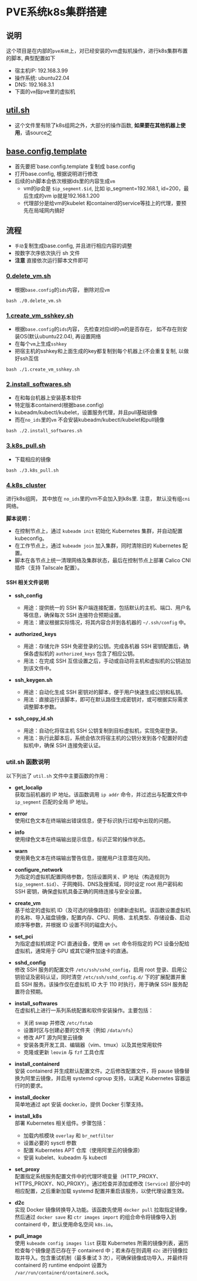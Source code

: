 # PVE系统k8s集群搭建

## 说明
这个项目是在内部的`pve系统`上，对已经安装的vm虚拟机操作，进行k8s集群布置的脚本, 典型配置如下
- 宿主机IP: 192.168.3.99
- 操作系统: ubuntu22.04
- DNS: 192.168.3.1
- 下面的`vm`指pve里的虚拟机

## [util.sh](./util.sh)
- 这个文件里有除了k8s组网之外，大部分的操作函数, **如果要在其他机器上使用**，请source之

## [base.config.template](./base.config.template)
- 首先要把`base.config.template 复制成 base.config
- 打开base.config, 根据说明进行修改
- 后续的sh脚本会依次根据ids里的内容生成`vm`
  - vm的ip会是 `$ip_segment.$id`, 比如 ip_segment=192.168.1, id=200，最后生成的vm ip就是192.168.1.200
  - 代理部分是给vm的kubelet 和containerd的service等挂上的代理，要预先在局域网内搞好

## 流程
- `手动`复制生成base.config, 并且进行相应内容的调整
- 按数字次序依次执行 sh 文件
- **注意** 直接依次运行脚本文件即可

### [0.delete_vm.sh](./0.delete_vm.sh)
- 根据`base.config`的`ids`内容， 删除对应`vm`
```
bash ./0.delete_vm.sh
```

### [1.create_vm_sshkey.sh](./1.create_vm_sshkey.sh)
- 根据`base.config`的`ids`内容， 先检查对应id的`vm`的是否存在， 如不存在则安装OS(默认ubuntu22.04), 再设置网络
- 在每个`vm`上生成`sshkey`
- 把宿主机的sshkey和上面生成的key都复制到每个机器上(不会重复复制,  以做好ssh互信
```
bash ./1.create_vm_sshkey.sh
```

### [2.install_softwares.sh](./2.install_softwares.sh)
- 在和每台机器上安装基本软件
- 特定版本containerd(根据base.config)
- kubeadm/kubectl/kubelet，设置服务代理，并且pull基础镜像
- 而在`no_ids`里的`vm` 不会安装kubeadm/kubectl/kubelet和pull镜像
```
bash ./2.install_softwares.sh
```
### [3.k8s_pull.sh](./3.k8s_pull.sh)
- 下载相应的镜像
```
bash ./3.k8s_pull.sh
```

### [4.k8s_cluster](./4.k8s_cluster.sh)
进行k8s组网， 其中放在 `no_ids`里的vm不会加入到k8s里. 注意， 默认没有组`cni` 网络。

**脚本说明：**
- 在控制节点上，通过 `kubeadm init` 初始化 Kubernetes 集群，并自动配置 kubeconfig。
- 在工作节点上，通过 `kubeadm join` 加入集群，同时清除旧的 Kubernetes 配置。
- 脚本在各节点上统一清理网络及集群状态，最后在控制节点上部署 Calico CNI 插件（支持 Tailscale 配置）。

#### SSH 相关文件说明
- **ssh_config**  
  - 用途：提供统一的 SSH 客户端连接配置，包括默认的主机、端口、用户名等信息，确保每次 SSH 连接符合预期设置。  
  - 用法：建议根据实际情况，将其内容合并到各机器的 `~/.ssh/config` 中。

- **authorized_keys**  
  - 用途：存储允许 SSH 免密登录的公钥。完成各机器 SSH 密钥配置后，确保各虚拟机的 `authorized_keys` 包含了相应公钥。  
  - 用法：在完成 SSH 互信设置之后，手动或自动将主机和虚拟机的公钥追加到该文件中。

- **ssh_keygen.sh**  
  - 用途：自动化生成 SSH 密钥对的脚本，便于用户快速生成公钥和私钥。  
  - 用法：直接运行该脚本，即可在默认路径生成密钥对，或可根据实际需求调整脚本参数。

- **ssh_copy_id.sh**  
  - 用途：自动化将宿主机 SSH 公钥复制到目标虚拟机，实现免密登录。  
  - 用法：执行此脚本后，系统会依次将宿主机的公钥分发到各个配置好的虚拟机中，确保 SSH 连接免密认证。

### util.sh 函数说明

以下列出了 `util.sh` 文件中主要函数的作用：

- **get_localip**  
  获取当前机器的 IP 地址。该函数调用 `ip addr` 命令，并过滤出与配置文件中 `ip_segment` 匹配的全局 IP 地址。

- **error**  
  使用红色文本在终端输出错误信息，便于标识执行过程中出现的问题。

- **info**  
  使用绿色文本在终端输出提示信息，标识正常的操作状态。

- **warn**  
  使用黄色文本在终端输出警告信息，提醒用户注意潜在风险。

- **configure_network**  
  为指定的虚拟机配置网络参数，包括设置网关、IP 地址（构造规则为 `$ip_segment.$id`）、子网掩码、DNS及搜索域，同时设定 root 用户密码和 SSH 密钥，确保虚拟机具备正确的网络连接与安全设置。

- **create_vm**  
  基于给定的虚拟机 ID（及可选的镜像路径）创建新虚拟机。该函数设置虚拟机的名称、导入磁盘镜像，配置内存、CPU、网络、主机类型、存储设备、启动顺序等参数，并根据 ID 设置不同的磁盘大小。

- **set_pci**  
  为指定虚拟机绑定 PCI 直通设备，使用 `qm set` 命令将指定的 PCI 设备分配给虚拟机，通常用于 GPU 或其它硬件加速卡的直通。

- **sshd_config**  
  修改 SSH 服务的配置文件 `/etc/ssh/sshd_config`，启用 root 登录、启用公钥验证及密码认证，同时清空 `/etc/ssh/sshd_config.d/` 下的扩展配置并重启 SSH 服务。该操作仅在虚拟机 ID 大于 110 时执行，用于确保 SSH 服务配置符合预期。

- **install_softwares**  
  在虚拟机上进行一系列系统配置和软件安装操作。主要包括：  
  - 关闭 swap 并修改 `/etc/fstab`  
  - 设置时区与创建必要的文件夹（例如 `/data/nfs`）  
  - 修改 APT 源为阿里云镜像  
  - 安装各类开发工具、编辑器（vim、tmux）以及其他常用软件  
  - 克隆或更新 `leovim` 与 `fzf` 工具仓库

- **install_containerd**  
  安装 containerd 并生成默认配置文件。之后修改配置文件，将 pause 镜像替换为阿里云镜像，并启用 systemd cgroup 支持，以满足 Kubernetes 容器运行时的要求。

- **install_docker**  
  简单地通过 apt 安装 docker.io，提供 Docker 引擎支持。

- **install_k8s**  
  部署 Kubernetes 相关组件。步骤包括：  
  - 加载内核模块 `overlay` 和 `br_netfilter`  
  - 设置必要的 sysctl 参数  
  - 配置 Kubernetes APT 仓库（使用阿里云的镜像源）  
  - 安装 kubelet、kubeadm 与 kubectl

- **set_proxy**  
  配置指定系统服务配置文件中的代理环境变量（HTTP_PROXY、HTTPS_PROXY、NO_PROXY）。通过检查并添加或修改 `[Service]` 部分中的相应配置，之后重新加载 systemd 配置并重启该服务，以使代理设置生效。

- **d2c**  
  实现 Docker 镜像转换导入功能。该函数先使用 `docker pull` 拉取指定镜像，然后通过 `docker save` 和 `ctr images import` 的组合命令将镜像导入到 containerd 中，默认使用命名空间 `k8s.io`。

- **pull_image**  
  使用 `kubeadm config images list` 获取 Kubernetes 所需的镜像列表，遍历检查每个镜像是否已存在于 containerd 中；若未存在则调用 `d2c` 进行镜像拉取并导入。包含重试机制（最多重试 3 次），可确保镜像成功导入，并最终将 containerd 的 runtime endpoint 设置为 `/var/run/containerd/containerd.sock`。